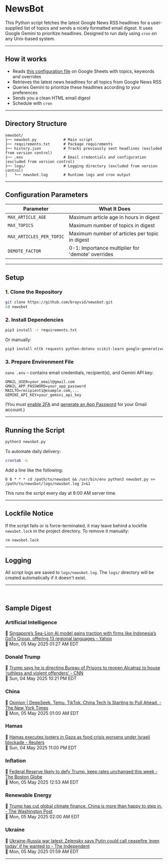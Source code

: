 # NewsBot

This Python script fetches the latest Google News RSS headlines for a user-supplied list of topics and sends a nicely formatted email digest. It uses Google Gemini to prioritize headlines. Designed to run daily using `cron` on any Unix-based system.

---

## How it works

- Reads [this configuration file](https://docs.google.com/spreadsheets/d/1OjpsQEnrNwcXEWYuPskGRA5Jf-U8e_x0x3j2CKJualg/edit?usp=sharing) on Google Sheets with topics, keywords and overrides
- Retrieves the latest news headlines for all topics from Google News RSS
- Queries Gemini to prioritize these headlines according to your preferences
- Sends you a clean HTML email digest
- Schedule with `cron`

---

## Directory Structure

```plaintext
newsbot/
├── newsbot.py            # Main script
├── requirements.txt      # Package requirements
├── history.json          # Tracks previously sent headlines (excluded from version control)
├── .env                  # Email credentials and configuration (excluded from version control)
├── logs/                 # Logging directory (excluded from version control)
│   └── newsbot.log       # Runtime logs and cron output
```

---

## Configuration Parameters

| Parameter                  | What It Does |
|---------------------------|--------------|
| `MAX_ARTICLE_AGE`         | Maximum article age in hours in digest |
| `MAX_TOPICS`              | Maximum number of topics in digest |
| `MAX_ARTICLES_PER_TOPIC`  | Maximum number of articles per topic in digest |
| `DEMOTE_FACTOR`           | 0-1: Importance multiplier for 'demote' overrides |

---

## Setup

### 1. Clone the Repository

```bash
git clone https://github.com/brayvid/newsbot.git
cd newsbot
```

### 2. Install Dependencies

```bash
pip3 install -r requirements.txt
```

Or manually:

```bash
pip3 install nltk requests python-dotenv scikit-learn google-generativeai
```


### 3. Prepare Environment File

`nano .env` – contains email credentials, recipient(s), and Gemini API key:

```env
GMAIL_USER=your_email@gmail.com
GMAIL_APP_PASSWORD=your_app_password
MAILTO=recipient1@example.com,...
GEMINI_API_KEY=your_gemini_api_key
```

(You must [enable 2FA](https://myaccount.google.com/security) and [generate an App Password](https://support.google.com/accounts/answer/185833) for your Gmail account.)


---

## Running the Script

```bash
python3 newsbot.py
```

To automate daily delivery:

```bash
crontab -e
```

Add a line like the following:

```cron
0 8 * * * cd /path/to/newsbot && /usr/bin/env python3 newsbot.py >> /path/to/newsbot/logs/newsbot.log 2>&1
```

This runs the script every day at 8:00 AM server time.

---

## Lockfile Notice

If the script fails or is force-terminated, it may leave behind a lockfile `newsbot.lock` in the project directory. To remove it manually:

```bash
rm newsbot.lock
```

---

## Logging

All script logs are saved to `logs/newsbot.log`. The `logs/` directory will be created automatically if it doesn't exist.

---
<br>

## Sample Digest

<h3>Artificial Intelligence</h3>
<p>📰 <a href="https://malaysia.news.yahoo.com/singapore-sea-lion-ai-model-052720584.html">Singapore’s Sea-Lion AI model gains traction with firms like Indonesia’s GoTo Group, offering 13 regional languages - Yahoo</a><br>
📅 Mon, 05 May 2025 01:27 AM EDT</p>

<h3>Donald Trump</h3>
<p>📰 <a href="https://www.cnn.com/2025/05/04/politics/trump-alcatraz-prisons-reopen">Trump says he is directing Bureau of Prisons to reopen Alcatraz to house ‘ruthless and violent offenders’ - CNN</a><br>
📅 Sun, 04 May 2025 10:21 PM EDT</p>

<h3>China</h3>
<p>📰 <a href="https://www.nytimes.com/2025/05/05/opinion/china-ai-deepseek-tiktok.html">Opinion | DeepSeek. Temu. TikTok. China Tech Is Starting to Pull Ahead. - The New York Times</a><br>
📅 Mon, 05 May 2025 01:00 AM EDT</p>

<h3>Hamas</h3>
<p>📰 <a href="https://www.reuters.com/world/middle-east/hamas-executes-looters-gaza-food-crisis-worsens-under-israeli-blockade-2025-05-04/">Hamas executes looters in Gaza as food crisis worsens under Israeli blockade - Reuters</a><br>
📅 Sun, 04 May 2025 11:00 PM EDT</p>

<h3>Inflation</h3>
<p>📰 <a href="https://www.bostonglobe.com/2025/05/05/business/federal-reserve-interest-rates/">Federal Reserve likely to defy Trump, keep rates unchanged this week - The Boston Globe</a><br>
📅 Mon, 05 May 2025 12:53 AM EDT</p>

<h3>Renewable Energy</h3>
<p>📰 <a href="https://www.washingtonpost.com/world/2025/05/04/china-united-states-green-energy-gap/">Trump has cut global climate finance. China is more than happy to step in. - The Washington Post</a><br>
📅 Mon, 05 May 2025 02:00 AM EDT</p>

<h3>Ukraine</h3>
<p>📰 <a href="https://www.independent.co.uk/news/world/europe/ukraine-russia-war-drones-fighter-jet-putin-ceasefire-latest-news-b2744844.html">Ukraine-Russia war latest: Zelensky says Putin could call ceasefire ‘even today’ if he wanted to - The Independent</a><br>
📅 Mon, 05 May 2025 01:59 AM EDT</p>
<hr>